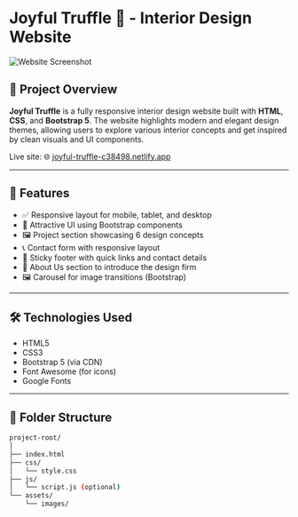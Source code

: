 # Joyful Truffle 🍫 - Interior Design Website

![Website Screenshot](https://joyful-truffle-c38498.netlify.app/your-screenshot.png) <!-- Add a real screenshot link if available -->

## 🏡 Project Overview

**Joyful Truffle** is a fully responsive interior design website built with **HTML**, **CSS**, and **Bootstrap 5**. The website highlights modern and elegant design themes, allowing users to explore various interior concepts and get inspired by clean visuals and UI components.

Live site: 🌐 [joyful-truffle-c38498.netlify.app](https://joyful-truffle-c38498.netlify.app)

---

## 🚀 Features

- ✅ Responsive layout for mobile, tablet, and desktop
- 🎨 Attractive UI using Bootstrap components
- 🖼️ Project section showcasing 6 design concepts
- 📞 Contact form with responsive layout
- 👣 Sticky footer with quick links and contact details
- 🧭 About Us section to introduce the design firm
- 🖼️ Carousel for image transitions (Bootstrap)

---

## 🛠️ Technologies Used

- HTML5
- CSS3
- Bootstrap 5 (via CDN)
- Font Awesome (for icons)
- Google Fonts

---

## 📂 Folder Structure

```bash
project-root/
│
├── index.html
├── css/
│   └── style.css
├── js/
│   └── script.js (optional)
└── assets/
    └── images/
